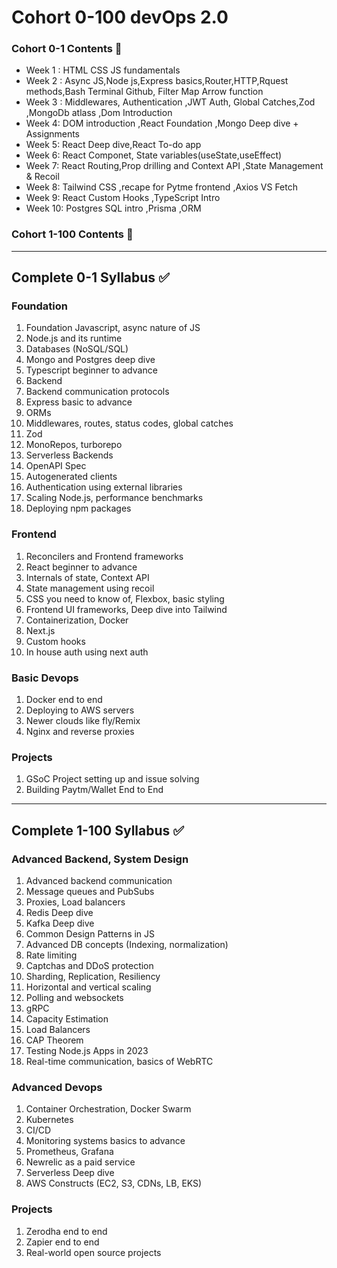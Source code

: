 # Cohort 0-100 devOps 2.0 

### Cohort 0-1 Contents 🚀 
- Week 1 :
  HTML CSS JS fundamentals
- Week 2 :
  Async JS,Node js,Express basics,Router,HTTP,Rquest methods,Bash Terminal Github, Filter Map Arrow function
- Week 3 :
  Middlewares, Authentication ,JWT Auth, Global Catches,Zod ,MongoDb atlass ,Dom Introduction
- Week 4:
   DOM introduction ,React Foundation ,Mongo Deep dive + Assignments
- Week 5:
   React Deep dive,React To-do app
- Week 6:
   React Componet, State variables(useState,useEffect)
- Week 7:
   React Routing,Prop drilling and Context API ,State Management & Recoil
- Week 8:
   Tailwind CSS ,recape for Pytme frontend ,Axios VS Fetch
- Week 9:
   React Custom Hooks ,TypeScript Intro
- Week 10:
   Postgres SQL intro ,Prisma ,ORM


### Cohort 1-100 Contents 🚀
 
 ---
  
## Complete 0-1 Syllabus ✅

### Foundation
1. Foundation Javascript, async nature of JS
2. Node.js and its runtime
3. Databases (NoSQL/SQL)
4. Mongo and Postgres deep dive
5. Typescript beginner to advance
6. Backend
7. Backend communication protocols
8. Express basic to advance
9. ORMs
10. Middlewares, routes, status codes, global catches
11. Zod
12. MonoRepos, turborepo
13. Serverless Backends
14. OpenAPI Spec
15. Autogenerated clients
16. Authentication using external libraries
17. Scaling Node.js, performance benchmarks
18. Deploying npm packages

### Frontend
1. Reconcilers and Frontend frameworks
2. React beginner to advance
3. Internals of state, Context API
4. State management using recoil
5. CSS you need to know of, Flexbox, basic styling
6. Frontend UI frameworks, Deep dive into Tailwind
7. Containerization, Docker
8. Next.js
9. Custom hooks
10. In house auth using next auth

### Basic Devops
1. Docker end to end
2. Deploying to AWS servers
3. Newer clouds like fly/Remix
4. Nginx and reverse proxies

### Projects
1. GSoC Project setting up and issue solving
2. Building Paytm/Wallet End to End

---

## Complete 1-100 Syllabus ✅

### Advanced Backend, System Design
1. Advanced backend communication
2. Message queues and PubSubs
3. Proxies, Load balancers
4. Redis Deep dive
5. Kafka Deep dive
6. Common Design Patterns in JS
7. Advanced DB concepts (Indexing, normalization)
8. Rate limiting
9. Captchas and DDoS protection
10. Sharding, Replication, Resiliency
11. Horizontal and vertical scaling
12. Polling and websockets
13. gRPC
14. Capacity Estimation
15. Load Balancers
16. CAP Theorem
17. Testing Node.js Apps in 2023
18. Real-time communication, basics of WebRTC

### Advanced Devops
1. Container Orchestration, Docker Swarm
2. Kubernetes
3. CI/CD
4. Monitoring systems basics to advance
5. Prometheus, Grafana
6. Newrelic as a paid service
7. Serverless Deep dive
8. AWS Constructs (EC2, S3, CDNs, LB, EKS)

### Projects
1. Zerodha end to end
2. Zapier end to end
3. Real-world open source projects
